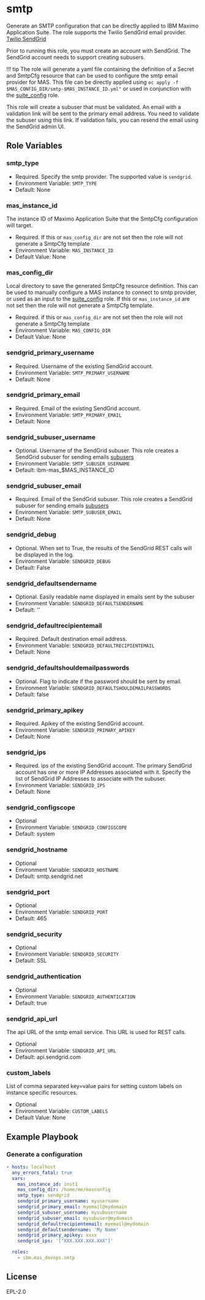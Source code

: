 smtp
===============================================================================

Generate an SMTP configuration that can be directly applied to IBM Maximo Application Suite.
The role supports the Twilio SendGrid email provider.  [Twilio SendGrid](https://docs.sendgrid.com/)

Prior to running this role, you must create an account with SendGrid.  The SendGrid account needs to support creating subusers.

!!! tip
    The role will generate a yaml file containing the definition of a Secret and SmtpCfg resource that can be used to configure the smtp email provider for MAS.
    This file can be directly applied using `oc apply -f $MAS_CONFIG_DIR/smtp-$MAS_INSTANCE_ID.yml"` or used in conjunction with the [suite_config](suite_config.md) role.

This role will create a subuser that must be validated.  An email with a validation link will be sent to the primary email address.  You need to validate the subuser using this link.  If validation fails, you can resend the email using the SendGrid admin UI.

Role Variables
-------------------------------------------------------------------------------
### smtp_type

- Required.  Specify the smtp provider. The supported value is `sendgrid`.
- Environment Variable: `SMTP_TYPE`
- Default: None

### mas_instance_id
The instance ID of Maximo Application Suite that the SmtpCfg configuration will target.

- Required. If this or `mas_config_dir` are not set then the role will not generate a SmtpCfg template
- Environment Variable: `MAS_INSTANCE_ID`
- Default Value: None

### mas_config_dir
Local directory to save the generated SmtpCfg resource definition.  This can be used to manually configure a MAS instance to connect to smtp provider, or used as an input to the [suite_config](suite_config.md) role. If this or `mas_instance_id` are not set then the role will not generate a SmtpCfg template.

- Required. if this or `mas_config_dir` are not set then the role will not generate a SmtpCfg template
- Environment Variable: `MAS_CONFIG_DIR`
- Default Value: None

### sendgrid_primary_username

- Required.  Username of the existing SendGrid account.  
- Environment Variable: `SMTP_PRIMARY_USERNAME`
- Default: None

### sendgrid_primary_email

- Required.  Email of the existing SendGrid account.
- Environment Variable: `SMTP_PRIMARY_EMAIL`
- Default: None

### sendgrid_subuser_username

- Optional.  Username of the SendGrid subuser. This role creates a SendGrid subuser for sending emails [subusers](https://docs.sendgrid.com/ui/account-and-settings/subusers)
- Environment Variable: `SMTP_SUBUSER_USERNAME`
- Default:  ibm-mas_$MAS_INSTANCE_ID

### sendgrid_subuser_email

- Required.  Email of the SendGrid subuser. This role creates a SendGrid subuser for sending emails [subusers](https://docs.sendgrid.com/ui/account-and-settings/subusers)
- Environment Variable: `SMTP_SUBUSER_EMAIL`
- Default: None

### sendgrid_debug

- Optional.  When set to True, the results of the SendGrid REST calls will be displayed in the log.
- Environment Variable: `SENDGRID_DEBUG`
- Default: False

### sendgrid_defaultsendername

- Optional.  Easily readable name displayed in emails sent by the subuser
- Environment Variable: `SENDGRID_DEFAULTSENDERNAME`
- Default: ''

### sendgrid_defaultrecipientemail

- Required.  Default destination email address.
- Environment Variable: `SENDGRID_DEFAULTRECIPIENTEMAIL`
- Default: None

### sendgrid_defaultshouldemailpasswords

- Optional.  Flag to indicate if the password should be sent by email.
- Environment Variable: `SENDGRID_DEFAULTSHOULDEMAILPASSWORDS`
- Default: false

### sendgrid_primary_apikey

- Required.  Apikey of the existing SendGrid account.
- Environment Variable: `SENDGRID_PRIMARY_APIKEY`
- Default: None

### sendgrid_ips

- Required.  ips of the existing SendGrid account.  The primary SendGrid account has one or more IP Addresses associated with it.  Specify the list of SendGrid IP Addresses to associate with the subuser.
- Environment Variable: `SENDGRID_IPS`
- Default: None

### sendgrid_configscope

- Optional
- Environment Variable: `SENDGRID_CONFIGSCOPE`
- Default: system

### sendgrid_hostname

- Optional
- Environment Variable: `SENDGRID_HOSTNAME`
- Default: smtp.sendgrid.net

### sendgrid_port

- Optional
- Environment Variable: `SENDGRID_PORT`
- Default: 465

### sendgrid_security

- Optional
- Environment Variable: `SENDGRID_SECURITY`
- Default: SSL

### sendgrid_authentication

- Optional
- Environment Variable: `SENDGRID_AUTHENTICATION`
- Default: true

### sendgrid_api_url
The api URL of the smtp email service.  This URL is used for REST calls.

- Optional
- Environment Variable: `SENDGRID_API_URL`
- Default: api.sendgrid.com

### custom_labels
List of comma separated key=value pairs for setting custom labels on instance specific resources.

- Optional
- Environment Variable: `CUSTOM_LABELS`
- Default Value: None


Example Playbook
-------------------------------------------------------------------------------

### Generate a configuration
```yaml
- hosts: localhost
  any_errors_fatal: true
  vars:
    mas_instance_id: inst1
    mas_config_dir: /home/me/masconfig
    smtp_type: sendgrid
    sendgrid_primary_username: myusername
    sendgrid_primary_email: myemail@mydomain
    sendgrid_subuser_username: mysubusername
    sendgrid_subuser_email: mysubuser@mydomain
    sendgrid_defaultrecipientemail: myemail@mydomain
    sendgrid_defaultsendername: 'My Name'
    sendgrid_primary_apikey: xxxx
    sendgrid_ips: '["XXX.XXX.XXX.XXX"]'

  roles:
    - ibm.mas_devops.smtp
```


License
-------------------------------------------------------------------------------

EPL-2.0
